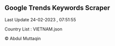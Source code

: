 

## Google Trends Keywords Scraper 
 
Last Update 24-02-2023 , 07:51:55

Country List :
VIETNAM.json



© Abdul Muttaqin 
